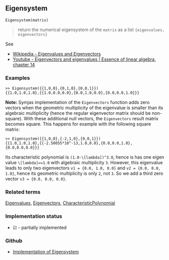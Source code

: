 ## Eigensystem

```
Eigensystem(matrix)
```

> return the numerical eigensystem of the `matrix` as a list `{eigenvalues, eigenvectors}`

See
* [Wikipedia - Eigenvalues and Eigenvectors](https://en.wikipedia.org/wiki/Eigenvalues_and_eigenvectors)
* [Youtube - Eigenvectors and eigenvalues | Essence of linear algebra, chapter 14](https://youtu.be/PFDu9oVAE-g)

### Examples

```
>> Eigensystem({{1,0,0},{0,1,0},{0,0,1}})
{{1.0,1.0,1.0},{{1.0,0.0,0.0},{0.0,1.0,0.0},{0.0,0.0,1.0}}}
```

**Note:** Symjas implementation of the `Eigenvectors` function adds zero vectors when the geometric multiplicity of the eigenvalue is smaller than its algebraic multiplicity (hence the regular eigenvector matrix should be non-square).
With these additional null vectors, the `Eigenvectors` result matrix becomes square. 
This happens for example with the following square matrix:

```
>> Eigensystem({{1,0,0},{-2,1,0},{0,0,1}})
{{1.0,1.0,1.0},{{-2.50055*10^-13,1.0,0.0},{0.0,0.0,1.0},{0.0,0.0,0.0}}}
```

Its characteristic polynomial is `(1.0-\[lambda])^3.0`, hence is has one eigen value `\[lambda]==1.0`
with algebraic multiplicity `3`. However, this eigenvalue leads to only two eigenvectors
`v1 = {0.0, 1.0, 0.0}` and `v2 = {0.0, 0.0, 1.0}`, hence its geometric multiplicity is only `2`, not `3`.
So we add a third zero vector `v3 = {0.0, 0.0, 0.0}`.
 
### Related terms 
[Eigenvalues](Eigenvalues.md), [Eigenvectors](Eigenvectors.md), [CharacteristicPolynomial](CharacteristicPolynomial.md)






### Implementation status

* &#x2611; - partially implemented

### Github

* [Implementation of Eigensystem](https://github.com/axkr/symja_android_library/blob/master/symja_android_library/matheclipse-core/src/main/java/org/matheclipse/core/builtin/LinearAlgebra.java#L1963) 
